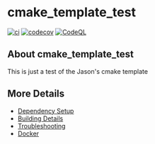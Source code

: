 # cmake_template_test

[![ci](https://github.com/RudyPrzyjaciel/cmake_template_test/actions/workflows/ci.yml/badge.svg)](https://github.com/RudyPrzyjaciel/cmake_template_test/actions/workflows/ci.yml)
[![codecov](https://codecov.io/gh/RudyPrzyjaciel/cmake_template_test/branch/main/graph/badge.svg)](https://codecov.io/gh/RudyPrzyjaciel/cmake_template_test)
[![CodeQL](https://github.com/RudyPrzyjaciel/cmake_template_test/actions/workflows/codeql-analysis.yml/badge.svg)](https://github.com/RudyPrzyjaciel/cmake_template_test/actions/workflows/codeql-analysis.yml)

## About cmake_template_test
This is just a test of the Jason's cmake template


## More Details

 * [Dependency Setup](README_dependencies.md)
 * [Building Details](README_building.md)
 * [Troubleshooting](README_troubleshooting.md)
 * [Docker](README_docker.md)
